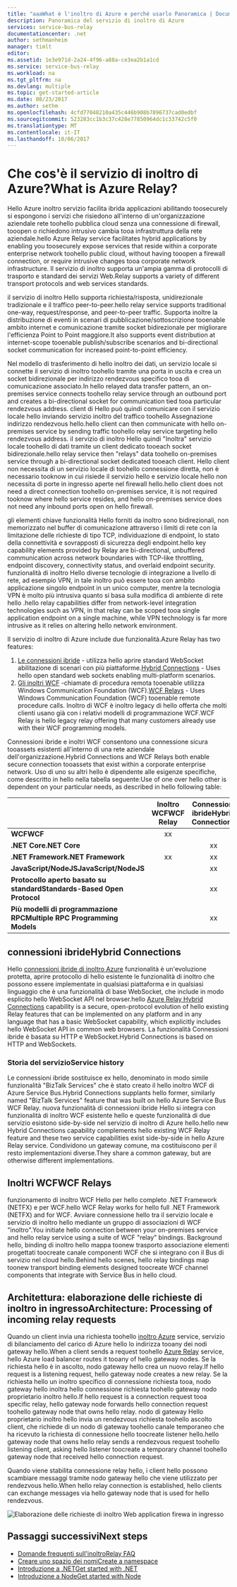 ```yaml
---
title: "aaaWhat è l'inoltro di Azure e perché usarlo Panoramica | Documenti Microsoft"
description: Panoramica del servizio di inoltro di Azure
services: service-bus-relay
documentationcenter: .net
author: sethmanheim
manager: timlt
editor: 
ms.assetid: 1e3e971d-2a24-4f96-a88a-ce3ea2b1a1cd
ms.service: service-bus-relay
ms.workload: na
ms.tgt_pltfrm: na
ms.devlang: multiple
ms.topic: get-started-article
ms.date: 08/23/2017
ms.author: sethm
ms.openlocfilehash: 4cfd77048210a435c446b908b7896737cad0edbf
ms.sourcegitcommit: 523283cc1b3c37c428e77850964dc1c33742c5f0
ms.translationtype: MT
ms.contentlocale: it-IT
ms.lasthandoff: 10/06/2017
---
```

# <a name="what-is-azure-relay"></a><span data-ttu-id="7019d-103">Che cos'è il servizio di inoltro di Azure?</span><span class="sxs-lookup"><span data-stu-id="7019d-103">What is Azure Relay?</span></span>

<span data-ttu-id="7019d-104">Hello Azure inoltro servizio facilita ibrida applicazioni abilitando toosecurely si espongono i servizi che risiedono all'interno di un'organizzazione aziendale rete toohello pubblica cloud senza una connessione di firewall, tooopen o richiedono intrusivo cambia tooa infrastruttura della rete aziendale.</span><span class="sxs-lookup"><span data-stu-id="7019d-104">hello Azure Relay service facilitates hybrid applications by enabling you toosecurely expose services that reside within a corporate enterprise network toohello public cloud, without having tooopen a firewall connection, or require intrusive changes tooa corporate network infrastructure.</span></span> <span data-ttu-id="7019d-105">Il servizio di inoltro supporta un'ampia gamma di protocolli di trasporto e standard dei servizi Web.</span><span class="sxs-lookup"><span data-stu-id="7019d-105">Relay supports a variety of different transport protocols and web services standards.</span></span>

<span data-ttu-id="7019d-106">il servizio di inoltro Hello supporta richiesta/risposta, unidirezionale tradizionale e il traffico peer-to-peer.</span><span class="sxs-lookup"><span data-stu-id="7019d-106">hello relay service supports traditional one-way, request/response, and peer-to-peer traffic.</span></span> <span data-ttu-id="7019d-107">Supporta inoltre la distribuzione di eventi in scenari di pubblicazione/sottoscrizione tooenable ambito internet e comunicazione tramite socket bidirezionale per migliorare l'efficienza Point to Point maggiore.</span><span class="sxs-lookup"><span data-stu-id="7019d-107">It also supports event distribution at internet-scope tooenable publish/subscribe scenarios and bi-directional socket communication for increased point-to-point efficiency.</span></span> 

<span data-ttu-id="7019d-108">Nel modello di trasferimento di hello inoltro dei dati, un servizio locale si connette il servizio di inoltro toohello tramite una porta in uscita e crea un socket bidirezionale per indirizzo rendezvous specifico tooa di comunicazione associato.</span><span class="sxs-lookup"><span data-stu-id="7019d-108">In hello relayed data transfer pattern, an on-premises service connects toohello relay service through an outbound port and creates a bi-directional socket for communication tied tooa particular rendezvous address.</span></span> <span data-ttu-id="7019d-109">client di Hello può quindi comunicare con il servizio locale hello inviando servizio inoltro del traffico toohello Assegnazione indirizzo rendezvous hello.</span><span class="sxs-lookup"><span data-stu-id="7019d-109">hello client can then communicate with hello on-premises service by sending traffic toohello relay service targeting hello rendezvous address.</span></span> <span data-ttu-id="7019d-110">il servizio di inoltro Hello quindi "Inoltra" servizio locale toohello di dati tramite un client dedicato tooeach socket bidirezionale.</span><span class="sxs-lookup"><span data-stu-id="7019d-110">hello relay service then "relays" data toohello on-premises service through a bi-directional socket dedicated tooeach client.</span></span> <span data-ttu-id="7019d-111">Hello client non necessita di un servizio locale di toohello connessione diretta, non è necessario tooknow in cui risiede il servizio hello e servizio locale hello non necessita di porte in ingresso aperte nel firewall hello.</span><span class="sxs-lookup"><span data-stu-id="7019d-111">hello client does not need a direct connection toohello on-premises service, it is not required tooknow where hello service resides, and hello on-premises service does not need any inbound ports open on hello firewall.</span></span>

<span data-ttu-id="7019d-112">gli elementi chiave funzionalità Hello forniti da inoltro sono bidirezionali, non memorizzato nel buffer di comunicazione attraverso i limiti di rete con la limitazione delle richieste di tipo TCP, individuazione di endpoint, lo stato della connettività e sovrapposti di sicurezza degli endpoint.</span><span class="sxs-lookup"><span data-stu-id="7019d-112">hello key capability elements provided by Relay are bi-directional, unbuffered communication across network boundaries with TCP-like throttling, endpoint discovery, connectivity status, and overlaid endpoint security.</span></span> <span data-ttu-id="7019d-113">funzionalità di inoltro Hello diverse tecnologie di integrazione a livello di rete, ad esempio VPN, in tale inoltro può essere tooa con ambito applicazione singolo endpoint in un unico computer, mentre la tecnologia VPN è molto più intrusiva quanto si basa sulla modifica di ambiente di rete hello .</span><span class="sxs-lookup"><span data-stu-id="7019d-113">hello relay capabilities differ from network-level integration technologies such as VPN, in that relay can be scoped tooa single application endpoint on a single machine, while VPN technology is far more intrusive as it relies on altering hello network environment.</span></span>

<span data-ttu-id="7019d-114">Il servizio di inoltro di Azure include due funzionalità.</span><span class="sxs-lookup"><span data-stu-id="7019d-114">Azure Relay has two features:</span></span>

1. <span data-ttu-id="7019d-115">[Le connessioni ibride](#hybrid-connections) - utilizza hello aprire standard WebSocket abilitazione di scenari con più piattaforme.</span><span class="sxs-lookup"><span data-stu-id="7019d-115">[Hybrid Connections](#hybrid-connections) - Uses hello open standard web sockets enabling multi-platform scenarios.</span></span>
2. <span data-ttu-id="7019d-116">[Gli inoltri WCF](#wcf-relays) -chiamate di procedura remota tooenable utilizza Windows Communication Foundation (WCF).</span><span class="sxs-lookup"><span data-stu-id="7019d-116">[WCF Relays](#wcf-relays) - Uses Windows Communication Foundation (WCF) tooenable remote procedure calls.</span></span> <span data-ttu-id="7019d-117">Inoltro di WCF è inoltro legacy di hello offerta che molti clienti usano già con i relativi modelli di programmazione WCF.</span><span class="sxs-lookup"><span data-stu-id="7019d-117">WCF Relay is hello legacy relay offering that many customers already use with their WCF programming models.</span></span>

<span data-ttu-id="7019d-118">Connessioni ibride e inoltri WCF consentono una connessione sicura tooassets esistenti all'interno di una rete aziendale dell'organizzazione.</span><span class="sxs-lookup"><span data-stu-id="7019d-118">Hybrid Connections and WCF Relays both enable secure connection tooassets that exist within a corporate enterprise network.</span></span> <span data-ttu-id="7019d-119">Uso di uno su altri hello è dipendente alle esigenze specifiche, come descritto in hello nella tabella seguente:</span><span class="sxs-lookup"><span data-stu-id="7019d-119">Use of one over hello other is dependent on your particular needs, as described in hello following table:</span></span>

|  | <span data-ttu-id="7019d-120">Inoltro WCF</span><span class="sxs-lookup"><span data-stu-id="7019d-120">WCF Relay</span></span> | <span data-ttu-id="7019d-121">Connessioni ibride</span><span class="sxs-lookup"><span data-stu-id="7019d-121">Hybrid Connections</span></span> |
| --- |:---:|:---:|
| <span data-ttu-id="7019d-122">**WCF**</span><span class="sxs-lookup"><span data-stu-id="7019d-122">**WCF**</span></span> |<span data-ttu-id="7019d-123">x</span><span class="sxs-lookup"><span data-stu-id="7019d-123">x</span></span> | |
| <span data-ttu-id="7019d-124">**.NET Core**</span><span class="sxs-lookup"><span data-stu-id="7019d-124">**.NET Core**</span></span> | |<span data-ttu-id="7019d-125">x</span><span class="sxs-lookup"><span data-stu-id="7019d-125">x</span></span> |
| <span data-ttu-id="7019d-126">**.NET Framework**</span><span class="sxs-lookup"><span data-stu-id="7019d-126">**.NET Framework**</span></span> |<span data-ttu-id="7019d-127">x</span><span class="sxs-lookup"><span data-stu-id="7019d-127">x</span></span> |<span data-ttu-id="7019d-128">x</span><span class="sxs-lookup"><span data-stu-id="7019d-128">x</span></span> |
| <span data-ttu-id="7019d-129">**JavaScript/NodeJS**</span><span class="sxs-lookup"><span data-stu-id="7019d-129">**JavaScript/NodeJS**</span></span> | |<span data-ttu-id="7019d-130">x</span><span class="sxs-lookup"><span data-stu-id="7019d-130">x</span></span> |
| <span data-ttu-id="7019d-131">**Protocollo aperto basato su standard**</span><span class="sxs-lookup"><span data-stu-id="7019d-131">**Standards-Based Open Protocol**</span></span> | |<span data-ttu-id="7019d-132">x</span><span class="sxs-lookup"><span data-stu-id="7019d-132">x</span></span> |
| <span data-ttu-id="7019d-133">**Più modelli di programmazione RPC**</span><span class="sxs-lookup"><span data-stu-id="7019d-133">**Multiple RPC Programming Models**</span></span> | |<span data-ttu-id="7019d-134">x</span><span class="sxs-lookup"><span data-stu-id="7019d-134">x</span></span> |

## <a name="hybrid-connections"></a><span data-ttu-id="7019d-135">connessioni ibride</span><span class="sxs-lookup"><span data-stu-id="7019d-135">Hybrid Connections</span></span>

<span data-ttu-id="7019d-136">Hello [connessioni ibride di inoltro Azure](relay-hybrid-connections-protocol.md) funzionalità è un'evoluzione protetta, aprire protocollo di hello esistente le funzionalità di inoltro che possono essere implementate in qualsiasi piattaforma e in qualsiasi linguaggio che è una funzionalità di base WebSocket, che include in modo esplicito hello WebSocket API nel browser.</span><span class="sxs-lookup"><span data-stu-id="7019d-136">hello [Azure Relay Hybrid Connections](relay-hybrid-connections-protocol.md) capability is a secure, open-protocol evolution of hello existing Relay features that can be implemented on any platform and in any language that has a basic WebSocket capability, which explicitly includes hello WebSocket API in common web browsers.</span></span> <span data-ttu-id="7019d-137">La funzionalità Connessioni ibride è basata su HTTP e WebSocket.</span><span class="sxs-lookup"><span data-stu-id="7019d-137">Hybrid Connections is based on HTTP and WebSockets.</span></span>

### <a name="service-history"></a><span data-ttu-id="7019d-138">Storia del servizio</span><span class="sxs-lookup"><span data-stu-id="7019d-138">Service history</span></span>

<span data-ttu-id="7019d-139">Le connessioni ibride sostituisce ex hello, denominato in modo simile funzionalità "BizTalk Services" che è stato creato il hello inoltro WCF di Azure Service Bus.</span><span class="sxs-lookup"><span data-stu-id="7019d-139">Hybrid Connections supplants hello former, similarly named "BizTalk Services" feature that was built on hello Azure Service Bus WCF Relay.</span></span> <span data-ttu-id="7019d-140">nuova funzionalità di connessioni ibride Hello si integra con funzionalità di inoltro WCF esistente hello e queste funzionalità di due servizio esistono side-by-side nel servizio di inoltro di Azure hello.</span><span class="sxs-lookup"><span data-stu-id="7019d-140">hello new Hybrid Connections capability complements hello existing WCF Relay feature and these two service capabilities exist side-by-side in hello Azure Relay service.</span></span> <span data-ttu-id="7019d-141">Condividono un gateway comune, ma costituiscono per il resto implementazioni diverse.</span><span class="sxs-lookup"><span data-stu-id="7019d-141">They share a common gateway, but are otherwise different implementations.</span></span>

## <a name="wcf-relays"></a><span data-ttu-id="7019d-142">Inoltri WCF</span><span class="sxs-lookup"><span data-stu-id="7019d-142">WCF Relays</span></span>

<span data-ttu-id="7019d-143">funzionamento di inoltro WCF Hello per hello completo .NET Framework (NETFX) e per WCF.</span><span class="sxs-lookup"><span data-stu-id="7019d-143">hello WCF Relay works for hello full .NET Framework (NETFX) and for WCF.</span></span> <span data-ttu-id="7019d-144">Avviare connessione hello tra il servizio locale e servizio di inoltro hello mediante un gruppo di associazioni di WCF "inoltro".</span><span class="sxs-lookup"><span data-stu-id="7019d-144">You initiate hello connection between your on-premises service and hello relay service using a suite of WCF "relay" bindings.</span></span> <span data-ttu-id="7019d-145">Background hello, binding di inoltro hello mappa toonew trasporto associazione elementi progettati toocreate canale componenti WCF che si integrano con il Bus di servizio nel cloud hello.</span><span class="sxs-lookup"><span data-stu-id="7019d-145">Behind hello scenes, hello relay bindings map toonew transport binding elements designed toocreate WCF channel components that integrate with Service Bus in hello cloud.</span></span>

## <a name="architecture-processing-of-incoming-relay-requests"></a><span data-ttu-id="7019d-146">Architettura: elaborazione delle richieste di inoltro in ingresso</span><span class="sxs-lookup"><span data-stu-id="7019d-146">Architecture: Processing of incoming relay requests</span></span>
<span data-ttu-id="7019d-147">Quando un client invia una richiesta toohello [inoltro Azure](/azure/service-bus-relay/) service, servizio di bilanciamento del carico di Azure hello lo indirizza tooany dei nodi gateway hello.</span><span class="sxs-lookup"><span data-stu-id="7019d-147">When a client sends a request toohello [Azure Relay](/azure/service-bus-relay/) service, hello Azure load balancer routes it tooany of hello gateway nodes.</span></span> <span data-ttu-id="7019d-148">Se la richiesta hello è in ascolto, nodo gateway hello crea un nuovo relay.</span><span class="sxs-lookup"><span data-stu-id="7019d-148">If hello request is a listening request, hello gateway node creates a new relay.</span></span> <span data-ttu-id="7019d-149">Se la richiesta hello un inoltro specifico di connessione richiesta tooa, nodo gateway hello inoltra hello connessione richiesta toohello gateway nodo proprietario inoltro hello.</span><span class="sxs-lookup"><span data-stu-id="7019d-149">If hello request is a connection request tooa specific relay, hello gateway node forwards hello connection request toohello gateway node that owns hello relay.</span></span> <span data-ttu-id="7019d-150">nodo di gateway Hello proprietario inoltro hello invia un rendezvous richiesta toohello ascolto client, che richiede di un nodo di gateway toohello canale temporaneo che ha ricevuto la richiesta di connessione hello toocreate listener hello.</span><span class="sxs-lookup"><span data-stu-id="7019d-150">hello gateway node that owns hello relay sends a rendezvous request toohello listening client, asking hello listener toocreate a temporary channel toohello gateway node that received hello connection request.</span></span>

<span data-ttu-id="7019d-151">Quando viene stabilita connessione relay hello, i client hello possono scambiare messaggi tramite nodo gateway hello che viene utilizzato per rendezvous hello.</span><span class="sxs-lookup"><span data-stu-id="7019d-151">When hello relay connection is established, hello clients can exchange messages via hello gateway node that is used for hello rendezvous.</span></span>

![Elaborazione delle richieste di inoltro Web application firewa in ingresso](./media/relay-what-is-it/ic690645.png)

## <a name="next-steps"></a><span data-ttu-id="7019d-153">Passaggi successivi</span><span class="sxs-lookup"><span data-stu-id="7019d-153">Next steps</span></span>

* [<span data-ttu-id="7019d-154">Domande frequenti sull'inoltro</span><span class="sxs-lookup"><span data-stu-id="7019d-154">Relay FAQ</span></span>](relay-faq.md)
* [<span data-ttu-id="7019d-155">Creare uno spazio dei nomi</span><span class="sxs-lookup"><span data-stu-id="7019d-155">Create a namespace</span></span>](relay-create-namespace-portal.md)
* [<span data-ttu-id="7019d-156">Introduzione a .NET</span><span class="sxs-lookup"><span data-stu-id="7019d-156">Get started with .NET</span></span>](relay-hybrid-connections-dotnet-get-started.md)
* [<span data-ttu-id="7019d-157">Introduzione a Node</span><span class="sxs-lookup"><span data-stu-id="7019d-157">Get started with Node</span></span>](relay-hybrid-connections-node-get-started.md)

